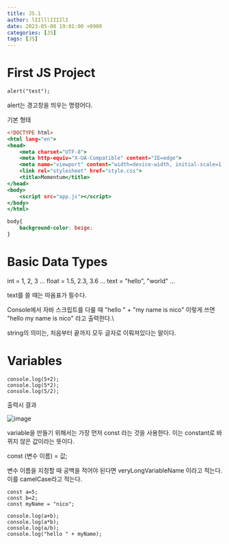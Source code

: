 ```yaml
---
title: JS.1
author: lIIlllIIIIlI
date: 2023-05-08 19:01:00 +0900
categories: [JS]
tags: [JS]
---
```


# First JS Project

```alert
alert("test");
```

alert는 경고창을 띄우는 명령어다.

기본 형태

```index.html
<!DOCTYPE html>
<html lang="en">
<head>
    <meta charset="UTF-8">
    <meta http-equiv="X-UA-Compatible" content="IE=edge">
    <meta name="viewport" content="width=device-width, initial-scale=1.0">
    <link rel="stylesheet" href="style.css">
    <title>Momentum</title>
</head>
<body>
    <script src="app.js"></script>
</body>
</html>
```

```style.css
body{
    background-color: beige;
}
```

# Basic Data Types

int = 1, 2, 3 ...
float = 1.5, 2.3, 3.6 ...
text = "hello", "world" ...

text를 쓸 때는 따옴표가 필수다.

Console에서 자바 스크립트를 다룰 때 "hello " + "my name is nico" 이렇게 쓰면 "hello my name is nico" 라고 출력한다.\

string의 의미는, 처음부터 끝까지 모두 글자로 이뤄져있다는 말이다.

# Variables

```console.log
console.log(5+2);
console.log(5*2);
console.log(5/2);
```

출력시 결과

![image](https://user-images.githubusercontent.com/126866836/236801612-b4d58d1e-0c00-4e7d-a771-e545356f2a6a.png)

variable을 만들기 위해서는 가장 먼저 const 라는 것을 사용한다. 이는 constant로 바뀌지 않은 값이라는 뜻이다.

const (변수 이름) = 값;

변수 이름을 지정할 때 공백을 적어야 된다면 veryLongVariableName 이라고 적는다. 이를 camelCase라고 적는다.

```Variables
const a=5;
const b=2;
const myName = "nico";

console.log(a+b);
console.log(a*b);
console.log(a/b);
console.log("hello " + myName);
```

